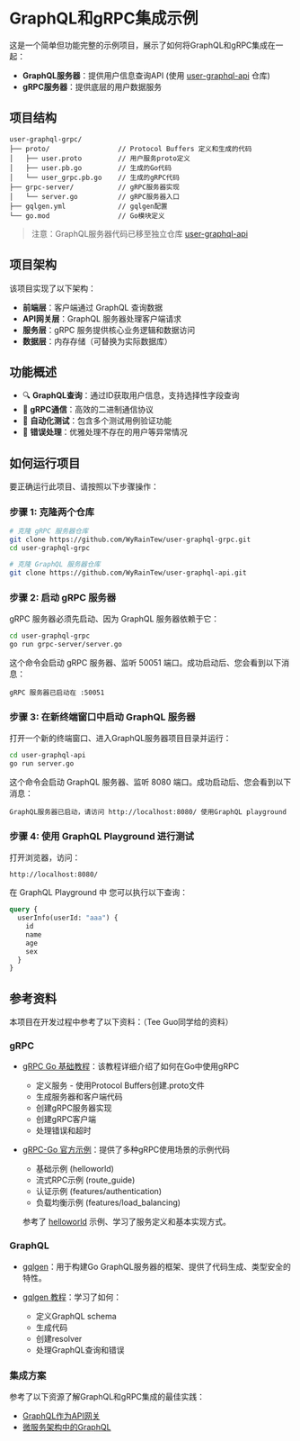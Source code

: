 # GraphQL和gRPC集成示例

这是一个简单但功能完整的示例项目，展示了如何将GraphQL和gRPC集成在一起：
- **GraphQL服务器**：提供用户信息查询API (使用 [user-graphql-api](https://github.com/WyRainTew/user-graphql-api) 仓库)
- **gRPC服务器**：提供底层的用户数据服务

## 项目结构

```
user-graphql-grpc/
├── proto/                 // Protocol Buffers 定义和生成的代码
│   ├── user.proto         // 用户服务proto定义
│   ├── user.pb.go         // 生成的Go代码
│   └── user_grpc.pb.go    // 生成的gRPC代码
├── grpc-server/           // gRPC服务器实现
│   └── server.go          // gRPC服务器入口
├── gqlgen.yml             // gqlgen配置
└── go.mod                 // Go模块定义
```

> 注意：GraphQL服务器代码已移至独立仓库 [user-graphql-api](https://github.com/WyRainTew/user-graphql-api)

## 项目架构

该项目实现了以下架构：

- **前端层**：客户端通过 GraphQL 查询数据
- **API网关层**：GraphQL 服务器处理客户端请求
- **服务层**：gRPC 服务提供核心业务逻辑和数据访问
- **数据层**：内存存储（可替换为实际数据库）


## 功能概述

- 🔍 **GraphQL查询**：通过ID获取用户信息，支持选择性字段查询
- 🚀 **gRPC通信**：高效的二进制通信协议
- 🧪 **自动化测试**：包含多个测试用例验证功能
- 🔄 **错误处理**：优雅处理不存在的用户等异常情况

## 如何运行项目

要正确运行此项目、请按照以下步骤操作：

### 步骤 1: 克隆两个仓库

```bash
# 克隆 gRPC 服务器仓库
git clone https://github.com/WyRainTew/user-graphql-grpc.git
cd user-graphql-grpc

# 克隆 GraphQL 服务器仓库
git clone https://github.com/WyRainTew/user-graphql-api.git
```

### 步骤 2: 启动 gRPC 服务器

gRPC 服务器必须先启动、因为 GraphQL 服务器依赖于它：

```bash
cd user-graphql-grpc
go run grpc-server/server.go
```

这个命令会启动 gRPC 服务器、监听 50051 端口。成功启动后、您会看到以下消息：
```
gRPC 服务器已启动在 :50051
```

### 步骤 3: 在新终端窗口中启动 GraphQL 服务器

打开一个新的终端窗口、进入GraphQL服务器项目目录并运行：

```bash
cd user-graphql-api
go run server.go
```

这个命令会启动 GraphQL 服务器、监听 8080 端口。成功启动后、您会看到以下消息：
```
GraphQL服务器已启动，请访问 http://localhost:8080/ 使用GraphQL playground
```

### 步骤 4: 使用 GraphQL Playground 进行测试

打开浏览器，访问：
```
http://localhost:8080/
```

在 GraphQL Playground 中  您可以执行以下查询：

```graphql
query {
  userInfo(userId: "aaa") {
    id
    name
    age
    sex
  }
}
```

## 参考资料

本项目在开发过程中参考了以下资料：（Tee Guo同学给的资料）

### gRPC

- [gRPC Go 基础教程](https://grpc.io/docs/languages/go/basics/)：该教程详细介绍了如何在Go中使用gRPC
  - 定义服务 - 使用Protocol Buffers创建.proto文件
  - 生成服务器和客户端代码
  - 创建gRPC服务器实现
  - 创建gRPC客户端
  - 处理错误和超时

- [gRPC-Go 官方示例](https://github.com/grpc/grpc-go/tree/master/examples)：提供了多种gRPC使用场景的示例代码
  - 基础示例 (helloworld)
  - 流式RPC示例 (route_guide)
  - 认证示例 (features/authentication)
  - 负载均衡示例 (features/load_balancing)
  
  参考了 [helloworld](https://github.com/grpc/grpc-go/tree/master/examples/helloworld) 示例、学习了服务定义和基本实现方式。

### GraphQL

- [gqlgen](https://github.com/99designs/gqlgen)：用于构建Go GraphQL服务器的框架、提供了代码生成、类型安全的特性。

- [gqlgen 教程](https://gqlgen.com/getting-started/)：学习了如何：
  - 定义GraphQL schema
  - 生成代码
  - 创建resolver
  - 处理GraphQL查询和错误

### 集成方案

参考了以下资源了解GraphQL和gRPC集成的最佳实践：

- [GraphQL作为API网关](https://graphql.org/learn/best-practices/)
- [微服务架构中的GraphQL](https://www.apollographql.com/blog/backend/architecture/how-do-i-graphql-in-a-microservice-architecture/)



